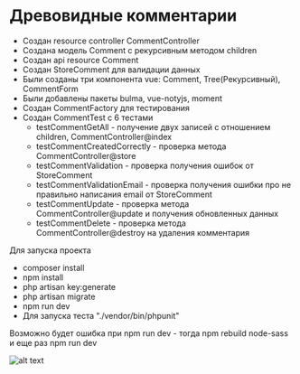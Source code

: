 
# Древовидные комментарии

* Создан resource controller CommentController
* Создана модель Comment с рекурсивным методом children
* Создан api resource Comment 
* Создан StoreComment для валидации данных
* Были созданы три компонента vue: Comment, Tree(Рекурсивный), CommentForm
* Были добавлены пакеты bulma, vue-notyjs, moment
* Создан CommentFactory для тестирования
* Создан CommentTest с 6 тестами 
    - testCommentGetAll -  получение двух записей с отношением children, CommentController@index
    - testCommentCreatedCorrectly - проверка метода CommentController@store
    - testCommentValidation - проверка получения ошибок от StoreComment
    - testCommentValidationEmail - проверка получения ошибки про не правильно написания email от StoreComment
    - testCommentUpdate - проверка метода CommentController@update и получения обновленных данных
    - testCommentDelete - проверка метода CommentController@destroy на удаления комментария 

Для запуска проекта 
* composer install
* npm install
* php artisan key:generate 
* php artisan migrate
* npm run dev
* Для запуска теста "./vendor/bin/phpunit"

Возможно будет ошибка при npm run dev - тогда npm rebuild node-sass и еще раз npm run dev

![alt text](https://c.radikal.ru/c06/1808/d8/3c0d11a0d4ca.png)
